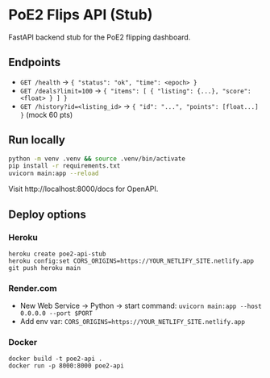 # PoE2 Flips API (Stub)
FastAPI backend stub for the PoE2 flipping dashboard.

## Endpoints
- `GET /health` → `{ "status": "ok", "time": <epoch> }`
- `GET /deals?limit=100` → `{ "items": [ { "listing": {...}, "score": <float> } ] }`
- `GET /history?id=<listing_id>` → `{ "id": "...", "points": [float...] }` (mock 60 pts)

## Run locally
```bash
python -m venv .venv && source .venv/bin/activate
pip install -r requirements.txt
uvicorn main:app --reload
```
Visit http://localhost:8000/docs for OpenAPI.

## Deploy options
### Heroku
```
heroku create poe2-api-stub
heroku config:set CORS_ORIGINS=https://YOUR_NETLIFY_SITE.netlify.app
git push heroku main
```
### Render.com
- New Web Service → Python → start command: `uvicorn main:app --host 0.0.0.0 --port $PORT`
- Add env var: `CORS_ORIGINS=https://YOUR_NETLIFY_SITE.netlify.app`

### Docker
```
docker build -t poe2-api .
docker run -p 8000:8000 poe2-api
```
